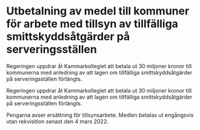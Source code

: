 # Utbetalning av medel till kommuner för arbete med tillsyn av tillfälliga smittskyddsåtgärder på serveringsställen

Regeringen uppdrar åt Kammarkollegiet att betala ut 30 miljoner kronor till kommunerna med anledning av att lagen om tillfälliga smittskyddsåtgärder på serveringsställen förlängts.

Regeringen uppdrar åt Kammarkollegiet att betala ut 30 miljoner kronor till kommunerna med anledning av att lagen om tillfälliga smittskyddsåtgärder på serveringsställen förlängts.

Pengarna avser ersättning för tillsynsarbete. Medlen betalas ut engångsvis utan rekvisition senast den 4 mars 2022.
